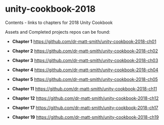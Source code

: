 # unity-cookbook-2018
Contents - links to chapters for 2018 Unity Cookbook

Assets and Completed projects repos can be found:

- **Chapter 1** https://github.com/dr-matt-smith/unity-cookbook-2018-ch01
- **Chapter 2** https://github.com/dr-matt-smith/unity-cookbook-2018-ch02
- **Chapter 3** https://github.com/dr-matt-smith/unity-cookbook-2018-ch03
- **Chapter 4** https://github.com/dr-matt-smith/unity-cookbook-2018-ch04
- **Chapter 5** https://github.com/dr-matt-smith/unity-cookbook-2018-ch05

- **Chapter 11** https://github.com/dr-matt-smith/unity-cookbook-2018-ch11
- **Chapter 12** https://github.com/dr-matt-smith/unity-cookbook-2018-ch12

- **Chapter 17** https://github.com/dr-matt-smith/unity-cookbook-2018-ch17

- **Chapter 19** https://github.com/dr-matt-smith/unity-cookbook-2018-ch19
